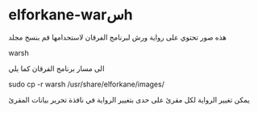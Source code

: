 # elforkane-warسh

هذه صور تحتوي على رواية ورش لبرنامج الفرقان
لاستحدامها قم بنسخ مجلد 

warsh

الى مسار برنامج الفرقان كما يلي

sudo cp -r warsh /usr/share/elforkane/images/

يمكن تغيير الرواية لكل مقرئ على حدى بتغيير الرواية في نافذة تحرير بيانات المقرئ
